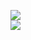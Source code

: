 [![](https://img.shields.io/badge/Made%20With-Github%20Spray-lightgrey.svg?style=for-the-badge&logo=github)](https://github.com/Annihil/github-spray#3910)  
[![](https://i.imgur.com/2DrTn0Z.gif)](https://github.com/Annihil/github-spray)